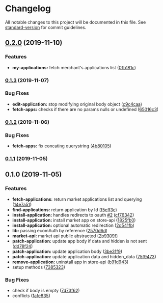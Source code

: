 # Changelog

All notable changes to this project will be documented in this file. See [standard-version](https://github.com/conventional-changelog/standard-version) for commit guidelines.

## [0.2.0](https://github.com/ecomclub/apps-manager/compare/v0.1.3...v0.2.0) (2019-11-10)


### Features

* **my-applications:** fetch merchant's applications list ([01b181c](https://github.com/ecomclub/apps-manager/commit/01b181c2c7ff38d99e0d427ac59aa50d10525d94))

### [0.1.3](https://github.com/ecomclub/apps-manager/compare/v0.1.2...v0.1.3) (2019-11-07)


### Bug Fixes

* **edit-application:** stop modifying original body object ([c9c4caa](https://github.com/ecomclub/apps-manager/commit/c9c4caa011c0b57659b19a95e9983a722dccfa9e))
* **fetch-apps:** checks if there are no params nulls or undefined ([65016c3](https://github.com/ecomclub/apps-manager/commit/65016c39bc6feb96ae4eefddc644af162f19399d))

### [0.1.2](https://github.com/ecomclub/apps-manager/compare/v0.1.1...v0.1.2) (2019-11-06)


### Bug Fixes

* **fetch-apps:** fix concating querystring ([4b80105](https://github.com/ecomclub/apps-manager/commit/4b801054c30bf9603da06f943dd01f5631ce4883))

### [0.1.1](https://github.com/ecomclub/apps-manager/compare/v0.1.0...v0.1.1) (2019-11-05)

## 0.1.0 (2019-11-05)


### Features

* **fetch-applications:** return market applications list and querying ([14e7a51](https://github.com/ecomclub/apps-manager/commit/14e7a51f42c0fafa2e9308433728ae3a42de5422))
* **find-applications:** return application by Id ([f5eff3c](https://github.com/ecomclub/apps-manager/commit/f5eff3cc02cba7f5d1630840855bc045001d1c30))
* **install-application:** handles redirects to oauth [#2](https://github.com/ecomclub/apps-manager/issues/2) ([cf76342](https://github.com/ecomclub/apps-manager/commit/cf76342c8a4ceca2313219f1ff56e85f4af3b6ee))
* **install-application:** install market app on store-api ([1825fb0](https://github.com/ecomclub/apps-manager/commit/1825fb024aeda9d5299534da86cdb1efbcd9e4f0))
* **install-application:** optional automatic redirection ([2d541fb](https://github.com/ecomclub/apps-manager/commit/2d541fbd145dea6800a08427408f3de53537d397))
* **lib:** passing ecomAuth by reference ([2570d6d](https://github.com/ecomclub/apps-manager/commit/2570d6defb2104a82c30fb0a6e1f1d7a096c5c04))
* **market-api:** market api public abstracted ([2b9309f](https://github.com/ecomclub/apps-manager/commit/2b9309f2cf27fd26955237d602456671d6f81322))
* **patch-application:** update app body if data and hidden is not sent ([dd78f24](https://github.com/ecomclub/apps-manager/commit/dd78f2425b17fdb78948951b542aaa4e19a2ae65))
* **patch-application:** update application body ([3be31f9](https://github.com/ecomclub/apps-manager/commit/3be31f90b3f021992cf55548177071e512f9cb49))
* **patch-application:** update application data and hidden_data ([75f9473](https://github.com/ecomclub/apps-manager/commit/75f947328254c8b2ee064b9232d62763e1010017))
* **remove-application:** uninstall app in store-api ([b91d943](https://github.com/ecomclub/apps-manager/commit/b91d9430ab63e3188ea496818d5dd9462b445c3a))
* setup methods ([7385323](https://github.com/ecomclub/apps-manager/commit/7385323653d1dae5830e6f918654caa14617ade0))


### Bug Fixes

* check if body is empty ([7d73f62](https://github.com/ecomclub/apps-manager/commit/7d73f626a98774e5fdb4dd3c64fe334e9015fa7c))
* conflicts ([1afe835](https://github.com/ecomclub/apps-manager/commit/1afe835aa99d70670c74c008215fc28d3718d72b))
